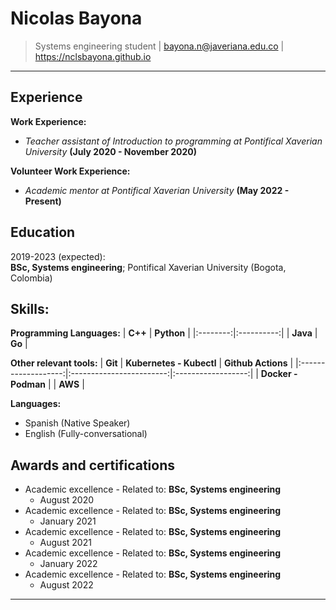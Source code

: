 Nicolas Bayona
============

> Systems engineering student | bayona.n@javeriana.edu.co | https://nclsbayona.github.io
> 
---

Experience
----------
**Work Experience:**

   - _Teacher assistant of Introduction to programming at Pontifical Xaverian University_ **(July 2020 - November 2020)**

**Volunteer Work Experience:**

  - _Academic mentor at Pontifical Xaverian University_ **(May 2022 - Present)**

Education
---------

2019-2023 (expected):\
**BSc, Systems engineering**; Pontifical Xaverian University (Bogota, Colombia)

**Skills:**
--------------------------
  
**Programming Languages:**
|  **C++** | **Python** |
|:--------:|:----------:|
| **Java** |   **Go**   |

**Other relevant tools:**
|       **Git**       | **Kubernetes - Kubectl** | **Github Actions** |
|:-------------------:|:------------------------:|:------------------:|
| **Docker - Podman** |                          |       **AWS**      |

**Languages:**
- Spanish (Native Speaker)
- English (Fully-conversational)

Awards and certifications
----------------------------------------
- Academic excellence - Related to: **BSc, Systems engineering**
  - August 2020
- Academic excellence - Related to: **BSc, Systems engineering**
  - January 2021
- Academic excellence - Related to: **BSc, Systems engineering**
  - August 2021
- Academic excellence - Related to: **BSc, Systems engineering**
  - January 2022
- Academic excellence - Related to: **BSc, Systems engineering**
  - August 2022

----